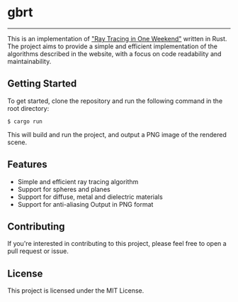 # gbrt
----------------
This is an implementation of ["Ray Tracing in One Weekend"](https://raytracing.github.io/books/RayTracingInOneWeekend.html#outputanimage) written in Rust. The project aims to provide a simple and efficient implementation of the algorithms described in the website, with a focus on code readability and maintainability.

## Getting Started
To get started, clone the repository and run the following command in the root directory:

    $ cargo run

This will build and run the project, and output a PNG image of the rendered scene.

## Features
- Simple and efficient ray tracing algorithm
- Support for spheres and planes
- Support for diffuse, metal and dielectric materials
- Support for anti-aliasing
Output in PNG format

## Contributing
If you're interested in contributing to this project, please feel free to open a pull request or issue.

## License
This project is licensed under the MIT License.
